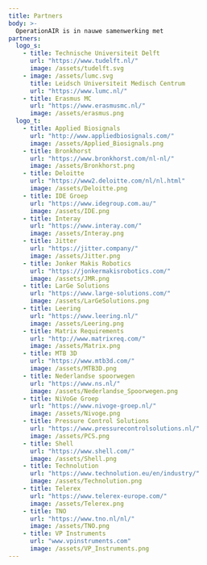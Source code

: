 ```yaml
---
title: Partners
body: >-
  OperationAIR is in nauwe samenwerking met
partners:
  logo_s:
    - title: Technische Universiteit Delft
      url: "https://www.tudelft.nl/"
      image: /assets/tudelft.svg
    - image: /assets/lumc.svg
      title: Leidsch Universiteit Medisch Centrum
      url: "https://www.lumc.nl/"
    - title: Erasmus MC
      url: "https://www.erasmusmc.nl/"
      image: /assets/erasmus.png
  logo_t:
    - title: Applied Biosignals
      url: "http://www.appliedbiosignals.com/"
      image: /assets/Applied_Biosignals.png
    - title: Bronkhorst
      url: "https://www.bronkhorst.com/nl-nl/"
      image: /assets/Bronkhorst.png
    - title: Deloitte
      url: "https://www2.deloitte.com/nl/nl.html"
      image: /assets/Deloitte.png
    - title: IDE Groep
      url: "https://www.idegroup.com.au/"
      image: /assets/IDE.png
    - title: Interay
      url: "https://www.interay.com/"
      image: /assets/Interay.png
    - title: Jitter
      url: "https://jitter.company/"
      image: /assets/Jitter.png
    - title: Jonker Makis Robotics
      url: "https://jonkermakisrobotics.com/"
      image: /assets/JMR.png
    - title: LarGe Solutions
      url: "https://www.large-solutions.com/"
      image: /assets/LarGeSolutions.png
    - title: Leering
      url: "https://www.leering.nl/"
      image: /assets/Leering.png
    - title: Matrix Requirements
      url: "http://www.matrixreq.com/"
      image: /assets/Matrix.png
    - title: MTB 3D
      url: "https://www.mtb3d.com/"
      image: /assets/MTB3D.png
    - title: Nederlandse spoorwegen
      url: "https://www.ns.nl/"
      image: /assets/Nederlandse_Spoorwegen.png
    - title: NiVoGe Groep
      url: "https://www.nivoge-groep.nl/"
      image: /assets/Nivoge.png
    - title: Pressure Control Solutions
      url: "https://www.pressurecontrolsolutions.nl/"
      image: /assets/PCS.png
    - title: Shell
      url: "https://www.shell.com/"
      image: /assets/Shell.png
    - title: Technolution
      url: "https://www.technolution.eu/en/industry/"
      image: /assets/Technolution.png
    - title: Telerex
      url: "https://www.telerex-europe.com/"
      image: /assets/Telerex.png
    - title: TNO
      url: "https://www.tno.nl/nl/"
      image: /assets/TNO.png
    - title: VP Instruments
      url: "www.vpinstruments.com"
      image: /assets/VP_Instruments.png
---
```

